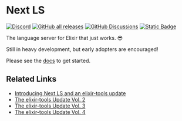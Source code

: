 # Next LS

[![Discord](https://img.shields.io/badge/Discord-5865F3?style=flat&logo=discord&logoColor=white&link=https://discord.gg/nNDMwTJ8)](https://discord.gg/6XdGnxVA2A)
[![GitHub all releases](https://img.shields.io/github/downloads/elixir-tools/next-ls/total?label=GitHub%20Downloads)](https://github.com/elixir-tools/next-ls/releases)
[![GitHub Discussions](https://img.shields.io/github/discussions/elixir-tools/discussions)](https://github.com/orgs/elixir-tools/discussions)
[![Static Badge](https://img.shields.io/badge/Next_LS-Documentation-gold)](https://www.elixir-tools.dev/docs/next-ls/quickstart)

The language server for Elixir that just works. 😎

Still in heavy development, but early adopters are encouraged!

Please see the [docs](https://www.elixir-tools.dev/docs/next-ls/quickstart) to get started.

## Related Links

- [Introducing Next LS and an elixir-tools update](https://www.elixir-tools.dev/news/introducing-next-ls-and-an-elixir-tools-update/)
- [The elixir-tools Update Vol. 2](https://www.elixir-tools.dev/news/the-elixir-tools-update-vol-2/)
- [The elixir-tools Update Vol. 3](https://www.elixir-tools.dev/news/the-elixir-tools-update-vol-3/)
- [The elixir-tools Update Vol. 4](https://www.elixir-tools.dev/news/the-elixir-tools-update-vol-4/)
